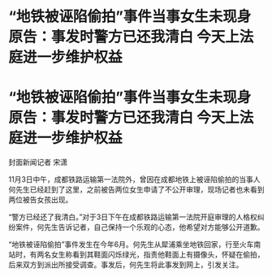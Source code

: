 # “地铁被诬陷偷拍”事件当事女生未现身 原告：事发时警方已还我清白 今天上法庭进一步维护权益

# “地铁被诬陷偷拍”事件当事女生未现身 原告：事发时警方已还我清白 今天上法庭进一步维护权益

封面新闻记者 宋潇

11月3日中午，成都铁路运输第一法院外，曾因在成都地铁上被诬陷偷拍的当事人何先生已经赶到了这里，之前被告两位女生申请了不公开审理，现场记者也未看到两位被告女孩出现。

“警方已经还了我清白。”对于3日下午在成都铁路运输第一法院开庭审理的人格权纠纷案件，何先生告诉记者，自己保持一个乐观的心态，他希望对方能够公开道歉。

“地铁被诬陷偷拍”事件发生在今年6月。何先生从犀浦乘坐地铁回家，行至火车南站时，有两名女生称看到其鞋面闪烁绿光，指责他鞋面上有摄像头，怀疑在偷拍，后来双方到派出所接受调查。事发后，何先生将此事发到网上，引发关注。

